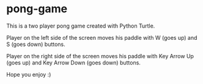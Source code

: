 # pong-game

This is a two player pong game created with Python Turtle.

Player on the left side of the screen moves his paddle with W (goes up) and S (goes down) buttons.

Player on the right side of the screen moves his paddle with Key Arrow Up (goes up) and Key Arrow Down (goes down) buttons.

Hope you enjoy :)
